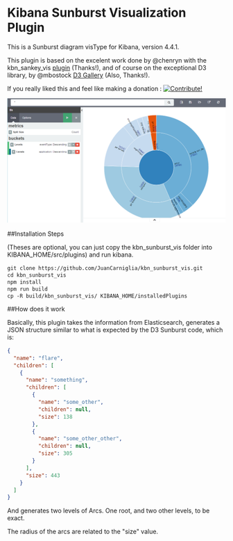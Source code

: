 # Kibana Sunburst Visualization Plugin

This is a Sunburst diagram visType for Kibana, version 4.4.1.

This plugin is based on the excelent work done by @chenryn with the
kbn_sankey_vis [plugin](https://github.com/chenryn/kbn_sankey_vis) (Thanks!), and of course on the exceptional D3 library,
by @mbostock [D3 Gallery](https://github.com/mbostock/d3/wiki/Gallery) (Also, Thanks!).

If you really liked this and feel like making a donation : <a href="https://www.paypal.com/cgi-bin/webscr?cmd=_donations&business=juan.carniglia@gmail.com&lc=AR&item_name=JuanCarniglia&item_number=1001&currency_code=USD&bn=PP-DonationsBF:btn_donate_LG.gif:NonHosted">
<img src="https://www.paypalobjects.com/en_US/i/btn/btn_donate_LG.gif" border="0" alt="Contribute!" />
</a>

![Screenshot](sunburst.png)

##Installation Steps

(Theses are optional, you can just copy the kbn_sunburst_vis folder into
KIBANA_HOME/src/plugins) and run kibana.

```
git clone https://github.com/JuanCarniglia/kbn_sunburst_vis.git 
cd kbn_sunburst_vis
npm install
npm run build
cp -R build/kbn_sunburst_vis/ KIBANA_HOME/installedPlugins
```

##How does it work

Basically, this plugin takes the information from Elasticsearch, generates a JSON structure similar to
what is expected by the D3 Sunburst code, which is:

```json
{
  "name": "flare",
  "children": [
    {
      "name": "something",
      "children": [
        {
          "name": "some_other",
          "children": null,
          "size": 138
        },
        {
          "name": "some_other_other",
          "children": null,
          "size": 305
        }
      ],
      "size": 443
    }
  ]
}
```
And generates two levels of Arcs. One root, and two other levels, to be exact.

The radius of the arcs are related to the "size" value.
